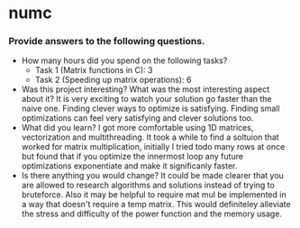 # numc

### Provide answers to the following questions.
- How many hours did you spend on the following tasks?
  - Task 1 (Matrix functions in C): 3
  - Task 2 (Speeding up matrix operations): 6
- Was this project interesting? What was the most interesting aspect about it?
  It is very exciting to watch your solution go faster than the naive one. Finding clever ways to optimize is satisfying. Finding small optimizations can feel very satisfying and clever solutions too.
- What did you learn?
  I got more comfortable using 1D matrices, vectorization and multithreading. It took a while to find a soltuion that worked for matrix multiplication, initially I tried todo many rows at once but found that if you optimize the innermost loop any future optimizations exponentiate and make it significanly faster.
- Is there anything you would change?
It could be made clearer that you are allowed to research algorithms and solutions instead of trying to bruteforce. Also it may be helpful to require mat mul be implemented in a way that doesn't require a temp matrix. This would definiteley alleviate the stress and difficulty of the power function and the memory usage.
